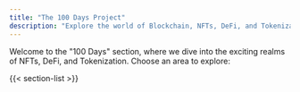 ```yaml
---
title: "The 100 Days Project"
description: "Explore the world of Blockchain, NFTs, DeFi, and Tokenization"
---
```


Welcome to the "100 Days" section, where we dive into the exciting realms of NFTs, DeFi, and Tokenization. Choose an area to explore:

{{< section-list >}}

